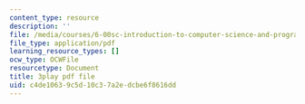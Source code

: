 ```yaml
---
content_type: resource
description: ''
file: /media/courses/6-00sc-introduction-to-computer-science-and-programming-spring-2011/c4de10639c5d10c37a2edcbe6f8616dd_rM3shFQyieU.pdf
file_type: application/pdf
learning_resource_types: []
ocw_type: OCWFile
resourcetype: Document
title: 3play pdf file
uid: c4de1063-9c5d-10c3-7a2e-dcbe6f8616dd
---
```

